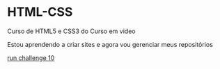 # HTML-CSS
 Curso de HTML5 e CSS3 do Curso em video

 Estou aprendendo a criar sites e agora vou gerenciar meus repositórios

<a href="https://matheusddchs.github.io/HTML-CSS/desafios/pacote-projeto-d010/index"> run challenge 10 